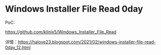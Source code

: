 # Windows Installer File Read 0day

PoC:

https://github.com/klinix5/Windows_Installer_File_Read

详情：https://halove23.blogspot.com/2021/02/windows-installer-file-read-0day_12.html